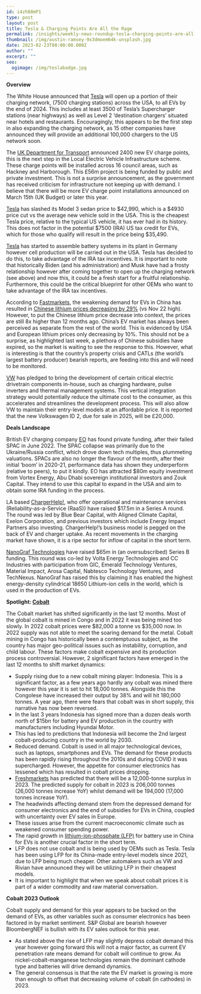 ```yaml
---
id: i4zh88mP1
type: post
layout: post
title: Tesla & Charging Points Are All the Rage
permalink: /insights/weekly-news-roundup-tesla-charging-points-are-all-the-rage/
thumbnail: /img/austin-ramsey-9x3dmoem64k-unsplash.jpg
date: 2023-02-23T00:00:00.000Z
author: ""
excerpt: ""
seo:
  ogimage: /img/teslabadge.jpg
---
```

**Overview**

The White House announced that [Tesla](https://www.bloomberg.com/news/articles/2023-02-15/tesla-to-open-up-a-portion-of-its-charging-network-to-all-evs?sref=uFYGeRuc) will open up a portion of their charging network, (7500 charging stations) across the USA, to all EVs by the end of 2024. This includes at least 3500 of Tesla’s Supercharger stations (near highways) as well as Level 2 ‘destination chargers’ situated near hotels and restaurants. Encouragingly, this appears to be the first step in also expanding the charging network, as 15 other companies have announced they will provide an additional 100,000 chargers to the US network soon.

The [UK Department for Transport](https://www.bbc.co.uk/news/uk-england-64716659) announced 2400 new EV charge points, this is the next step in the Local Electric Vehicle Infrastructure scheme. These charge points will be installed across 16 council areas, such as Hackney and Harborough. This £56m project is being funded by public and private investment. This is not a surprise announcement, as the government has received criticism for infrastructure not keeping up with demand. I believe that there will be more EV charge point installations announced on March 15th (UK Budget) or later this year. 

[Tesla](https://www.bloomberg.com/news/articles/2023-02-21/tesla-undercuts-average-us-car-by-almost-5-000-in-ev-shakeout?sref=uFYGeRuc) has slashed its Model 3 sedan price to $42,990, which is a $4930 price cut vs the average new vehicle sold in the USA. This is the cheapest Tesla price, relative to the typical US vehicle, it has ever had in its history. This does not factor in the potential $7500 (IRA) US tax credit for EVs, which for those who qualify will result in the price being $35,490.

[Tesla](https://europe.autonews.com/automakers/tesla-scales-back-german-battery-plant) has started to assemble battery systems in its plant in Germany however cell production will be carried out in the USA. Tesla has decided to do this, to take advantage of the IRA tax incentives. It is important to note that historically Biden (and his administration) and Musk have had a frosty relationship however after coming together to open up the charging network (see above) and now this, it could be a fresh start for a fruitful relationship. Furthermore, this could be the critical blueprint for other OEMs who want to take advantage of the IRA tax incentives.

According to [Fastmarkets](https://www.fastmarkets.com/insights/chinese-lithium-prices-continue-fall-low-demand#:~:text=January%25202022%2520%252D%2520January%25202023,-Spodumene%2520min%25206&text=Fastmarkets'%2520fortnightly%2520assessment%2520of%2520the,per%2520tonne%2520two%2520weeks%2520earlier.), the weakening demand for EVs in China has resulted in [Chinese lithium prices decreasing by 29%](https://www.ft.com/content/ab5d74d9-a229-4d7a-8542-74124b782306) (vs Nov 22 high). However, to put the Chinese lithium price decrease into context, the prices are still 8x higher than 12 months ago. China’s EV market has always been perceived as separate from the rest of the world. This is evidenced by USA and European lithium prices only decreasing by 10%. This should not be a surprise, as highlighted last week, a plethora of Chinese subsidies have expired, so the market is waiting to see the response to this. However, what is interesting is that the country’s property crisis and CATLs (the world’s largest battery producer) bearish reports, are feeding into this and will need to be monitored.

[VW](https://www.autocar.co.uk/car-news/new-cars/vw-group-brings-ev-systems-house-cut-costs-and-complexity) has pledged to bring the development of certain critical electric drivetrain components in-house, such as charging hardware, pulse inverters and thermal management systems. This vertical integration strategy would potentially reduce the ultimate cost to the consumer, as this accelerates and streamlines the development process. This will also allow VW to maintain their entry-level models at an affordable price. It is reported that the new Volkswagen ID 2, due for sale in 2025, will be £20,000.

**Deals Landscape**

British EV charging company [EO](https://www.ft.com/content/8280675b-c81a-425c-b113-8504f4705210) has found private funding, after their failed SPAC in June 2022. The SPAC collapse was primarily due to the Ukraine/Russia conflict, which drove down tech multiples, thus plummeting valuations. SPACs are also no longer the flavour of the month, after their initial ‘boom’ in 2020-21, performance data has shown they underperform (relative to peers), to put it kindly. EO has attracted $80m equity investment from Vortex Energy, Abu Dhabi sovereign institutional investors and Zouk Capital. They intend to use this capital to expand in the USA and aim to obtain some IRA funding in the process. 

LA based [ChargerHelp!](https://www.chargerhelp.com/post/17-5m-series-a-will-support-growth-essential-to-ev-infrastructure?TrucksFoT), who offer operational and maintenance services (Reliability-as-a-Service (RaaS)) have raised $17.5m in a Series A round. The round was led by Blue Bear Capital, with Aligned Climate Capital, Exelon Corporation, and previous investors which include Energy Impact Partners also investing. ChargerHelp!’s business model is pegged on the back of EV and charger uptake. As recent movements in the charging market have shown, it is a ripe sector for inflow of capital in the short term.

[NanoGraf Technologies](https://electrek.co/2023/02/14/this-ev-battery-pioneer-nanograf/) have raised $65m in (an oversubscribed) Series B funding. This round was co-led by Volta Energy Technologies and CC Industries with participation from GIC, Emerald Technology Ventures, Material Impact, Arosa Capital, Nabtesco Technology Ventures, and TechNexus. NanoGraf has raised this by claiming it has enabled the highest energy-density cylindrical 18650 Lithium-ion cells in the world, which is used in the production of EVs.

**Spotlight: [Cobalt](https://www.economist.com/finance-and-economics/2023/02/16/cobalt-a-crucial-battery-material-is-suddenly-superabundant)**

The Cobalt market has shifted significantly in the last 12 months. Most of the global cobalt is mined in Congo and in 2022 it was being mined too slowly. In 2022 cobalt prices were $82,000 a tonne vs $35,000 now. In 2022 supply was not able to meet the soaring demand for the metal. Cobalt mining in Congo has historically been a contemptuous subject, as the country has major geo-political issues such as instability, corruption, and child labour. These factors make cobalt expensive and its production process controversial. However, 2 significant factors have emerged in the last 12 months to shift market dynamics:

* Supply rising due to a new cobalt mining player: Indonesia. This is a significant factor, as a few years ago hardly any cobalt was mined there however this year it is set to hit 18,000 tonnes. Alongside this the Congolese have increased their output by 38% and will hit 180,000 tonnes. A year ago, there were fears that cobalt was in short supply, this narrative has now been reversed.
* In the last 3 years Indonesia has signed more than a dozen deals worth north of $15bn for battery and EV production in the country with manufacturers including Hyundai Motor.
* This has led to predictions that Indonesia will become the 2nd largest cobalt-producing country in the world by 2030.
* Reduced demand. Cobalt is used in all major technological devices, such as laptops, smartphones and EVs. The demand for these products has been rapidly rising throughout the 2010s and during COVID it was supercharged. However, the appetite for consumer electronics has lessened which has resulted in cobalt prices dropping.
* [Freshmarkets](https://www.fastmarkets.com/insights/cobalt-demand-remain-low-2023) has predicted that there will be a 12,000-tonne surplus in 2023. The predicted supply for cobalt in 2023 is 206,000 tonnes (26,000 tonnes increase YoY) whilst demand will be 194,000 (17,000 tonnes increase YoY). 
* The headwinds affecting demand stem from the depressed demand for consumer electronics and the end of subsidies for EVs in China, coupled with uncertainty over EV sales in Europe.
* These issues arise from the current macroeconomic climate such as weakened consumer spending power.
* The rapid growth in [lithium-ion-phosphate (LFP)](https://www.spglobal.com/commodityinsights/en/market-insights/blogs/metals/051122-battery-metals-lithium-cobalt-nickel-prices) for battery use in China for EVs is another crucial factor in the short term.
* LFP does not use cobalt and is being used by OEMs such as Tesla. Tesla has been using LFP for its China-made entry-level models since 2021, due to LFP being much cheaper. Other automakers such as VW and Rivian have announced they will be utilizing LFP in their cheapest models.
* It is important to highlight that when we speak about cobalt prices it is part of a wider commodity and raw material conversation.  

**Cobalt 2023 Outlook**

Cobalt supply and demand for this year appears to be backed on the demand of EVs, as other variables such as consumer electronics has been factored in by market sentiment. S&P Global are bearish however BloombergNEF is bullish with its EV sales outlook for this year.

* As stated above the rise of LFP may slightly depress cobalt demand this year however going forward this will not a major factor, as current EV penetration rate means demand for cobalt will continue to grow. As nickel-cobalt-manganese technologies remain the dominant cathode type and batteries will drive demand dynamics.
* The general consensus is that the rate the EV market is growing is more than enough to offset that decreasing volume of cobalt (in cathodes) in 2023.